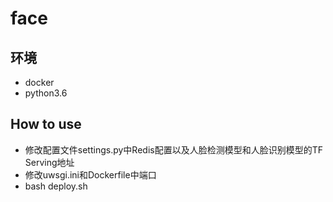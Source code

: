# face

## 环境

* docker 
* python3.6

## How to use

* 修改配置文件settings.py中Redis配置以及人脸检测模型和人脸识别模型的TF Serving地址
* 修改uwsgi.ini和Dockerfile中端口
* bash deploy.sh
